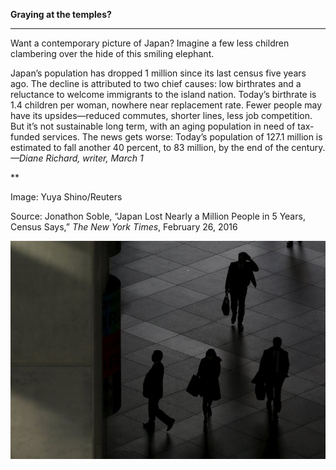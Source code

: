**Graying at the temples?**

****

Want a contemporary picture of Japan? Imagine a few less children clambering over the hide of this smiling elephant.

Japan’s population has dropped 1 million since its last census five years ago. The decline is attributed to two chief causes: low birthrates and a reluctance to welcome immigrants to the island nation. Today’s birthrate is 1.4 children per woman, nowhere near replacement rate. Fewer people may have its upsides—reduced commutes, shorter lines, less job competition. But it’s not sustainable long term, with an aging population in need of tax-funded services. The news gets worse: Today’s population of 127.1 million is estimated to fall another 40 percent, to 83 million, by the end of the century.*—Diane Richard, writer, March 1*

**

Image: Yuya Shino/Reuters

Source: Jonathon Soble, “Japan Lost Nearly a Million People in 5 Years, Census Says,” *The New York Times*, February 26, 2016

![](../images/16-3-1_2015.79.162.2_JapanEDIT-1.jpeg)
